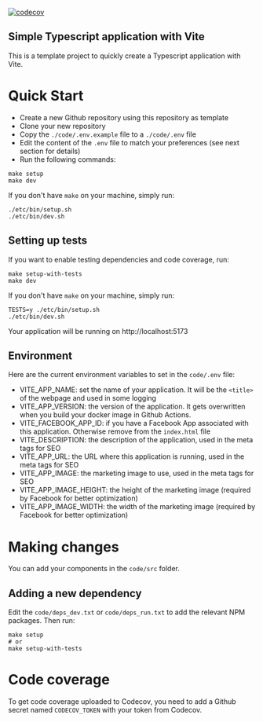 [![codecov](https://codecov.io/gh/jscoobyced/jsc-vite-typescript/graph/badge.svg?token=5MLIJ65VBL)](https://codecov.io/gh/jscoobyced/jsc-vite-typescript)

## Simple Typescript application with Vite

This is a template project to quickly create a Typescript application with Vite.

# Quick Start

- Create a new Github repository using this repository as template
- Clone your new repository
- Copy the `./code/.env.example` file to a `./code/.env` file
- Edit the content of the `.env` file to match your preferences (see next section for details)
- Run the following commands:

```
make setup
make dev
```

If you don't have `make` on your machine, simply run:

```
./etc/bin/setup.sh
./etc/bin/dev.sh
```

## Setting up tests

If you want to enable testing dependencies and code coverage, run:

```
make setup-with-tests
make dev
```

If you don't have `make` on your machine, simply run:

```
TESTS=y ./etc/bin/setup.sh
./etc/bin/dev.sh
```

Your application will be running on http://localhost:5173

## Environment

Here are the current environment variables to set in the `code/.env` file:

- VITE_APP_NAME: set the name of your application. It will be the `<title>` of the webpage and used in some logging
- VITE_APP_VERSION: the version of the application. It gets overwritten when you build your docker image in Github Actions.
- VITE_FACEBOOK_APP_ID: if you have a Facebook App associated with this application. Otherwise remove from the `index.html` file
- VITE_DESCRIPTION: the description of the application, used in the meta tags for SEO
- VITE_APP_URL: the URL where this application is running, used in the meta tags for SEO
- VITE_APP_IMAGE: the marketing image to use, used in the meta tags for SEO
- VITE_APP_IMAGE_HEIGHT: the height of the marketing image (required by Facebook for better optimization)
- VITE_APP_IMAGE_WIDTH: the width of the marketing image (required by Facebook for better optimization)

# Making changes

You can add your components in the `code/src` folder.

## Adding a new dependency

Edit the `code/deps_dev.txt` or `code/deps_run.txt` to add the relevant NPM packages. Then run:

```
make setup
# or
make setup-with-tests
```

# Code coverage

To get code coverage uploaded to Codecov, you need to add a Github secret named `CODECOV_TOKEN` with your token from Codecov.
